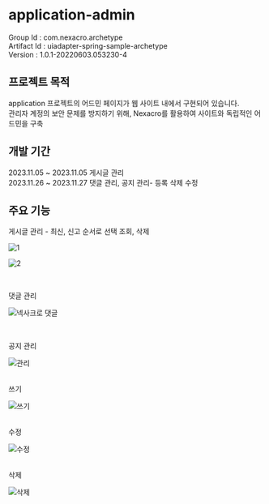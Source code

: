 # application-admin

Group Id : com.nexacro.archetype <br>
Artifact Id : uiadapter-spring-sample-archetype<br>
Version : 1.0.1-20220603.053230-4<br>



## 프로젝트 목적

application 프로젝트의 어드민 페이지가 웹 사이트 내에서 구현되어 있습니다.
<br>
관리자 계정의 보안 문제를 방지하기 위해, Nexacro를 활용하여 사이트와 독립적인 어드민을 구축



## 개발 기간

2023.11.05 ~ 2023.11.05 게시글 관리 <br>
2023.11.26 ~ 2023.11.27 댓글 관리, 공지 관리- 등록 삭제 수정


## 주요 기능

게시글 관리 - 최신, 신고 순서로 선택 조회, 삭제


![1](https://github.com/fxzz/application-admin/assets/3148006/34fae670-20ac-4908-b729-dbfa3571a446)


![2](https://github.com/fxzz/application-admin/assets/3148006/48095486-5ae8-4b19-b7eb-1f3bd048c52f)

<br>

댓글 관리

![넥사크로 댓글](https://github.com/fxzz/application-admin/assets/3148006/c7ea7211-3a78-407f-bc95-63e8798f6807)

<br>

공지 관리

![관리](https://github.com/fxzz/application-admin/assets/3148006/189efa60-329e-470d-a191-c84557c8fea8)

<br>
쓰기

![쓰기](https://github.com/fxzz/application-admin/assets/3148006/48292642-bb80-4dc8-8c4d-7b07a9ce286f)

<br>
수정

![수정](https://github.com/fxzz/application-admin/assets/3148006/4a3eebfc-0d54-4332-9d12-449f5320ab82)

<br>
삭제

![삭제](https://github.com/fxzz/application-admin/assets/3148006/4407f659-5151-40a6-8306-4720b33bff9c)


